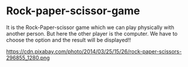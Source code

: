 # Rock-paper-scissor-game
It is the Rock-Paper-scissor game which we can play physically with another person. But here the other player is the computer. We have to choose the option and the result will be displayed!! 


https://cdn.pixabay.com/photo/2014/03/25/15/26/rock-paper-scissors-296855_1280.png
